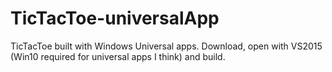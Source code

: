 # TicTacToe-universalApp

TicTacToe built with Windows Universal apps. Download, open with VS2015 (Win10 required for universal apps I think) and build. 
